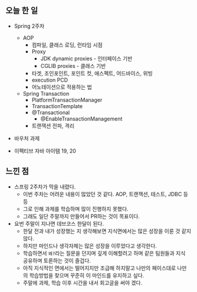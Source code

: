 ## 오늘 한 일

- Spring 2주차 
	- AOP 
		- 컴파일, 클래스 로딩, 런타임 시점 
		- Proxy 
			- JDK dynamic proxies - 인터페이스 기반 
			- CGLIB proxies  - 클래스 기반 
		- 타겟, 조인포인트, 포인트 컷, 애스펙트, 어드바이스, 위빙
		- execution PCD 
		- 어노테이션으로 적용하는 법 
	- Spring Transaction 
		- PlatformTransactionManager
		- TransactionTemplate
		- @Transactional
			- @EnableTransactionManagement
		- 트랜잭션 전파, 격리 

- 바우처 과제 
- 이펙티브 자바 아이템 19, 20


## 느낀 점 

- 스프링 2주차가 막을 내렸다. 
	- 이번 주차는 어려운 내용이 많았던 것 같다. AOP, 트랜잭션, 테스트, JDBC 등등 
	- 그로 인해 과제를 학습하며 많이 진행하지 못했다. 
	- 그래도 일단 주말까지 만들어서 PR하는 것이 목표이다.
- 요번 주말이 지나면 데브코스 한달이 된다. 
	- 한달 전과 내가 성장했는 지 생각해보면 지식면에서는 많은 성장을 이룬 것 같지 않다. 
	- 하지만 마인드나 생각자체는 많은 성장을 이루었다고 생각한다. 
	- 학습하면서 `왜?`라는 질문을 던지며 깊게 이해할려고 하며 같은 팀원들과 지식 공유하며 토론하는 것이 즐겁다. 
	- 아직 지식적인 면에서는 떨어지지만 조급해 하지말고 나만의 페이스대로 나만의 학습방법을 찾으며 꾸준히 이 마인드를 유지하고 싶다.
	- 주말에 과제, 학습 이후 시간을 내서 회고글을 써야 겠다.

